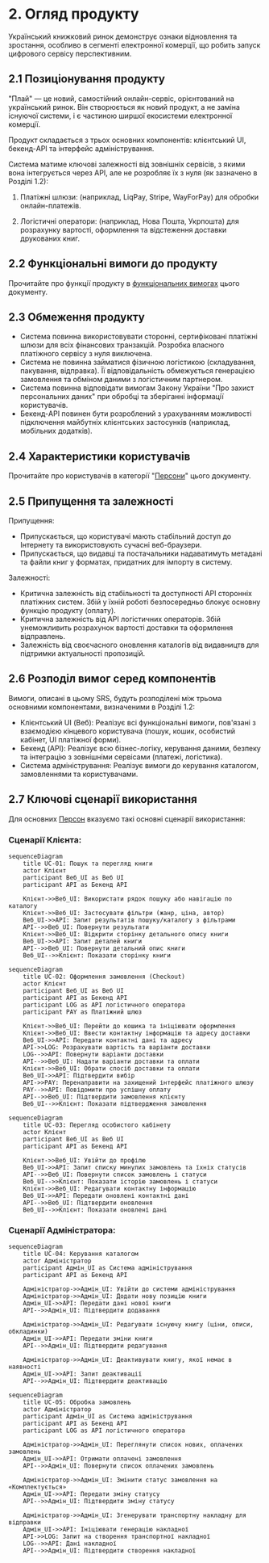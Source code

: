 # 2. Огляд продукту

Український книжковий ринок демонструє ознаки відновлення та зростання, особливо в сегменті електронної комерції, що робить запуск цифрового сервісу перспективним.

## 2.1 Позиціонування продукту

"Плай" — це новий, самостійний онлайн-сервіс, орієнтований на український ринок. Він створюється як новий продукт, а не заміна існуючої системи, і є частиною ширшої екосистеми електронної комерції.

Продукт складається з трьох основних компонентів: клієнтський UI, бекенд-API та інтерфейс адміністрування.

Система матиме ключові залежності від зовнішніх сервісів, з якими вона інтегрується через API, але не розробляє їх з нуля (як зазначено в Розділі 1.2):

1. Платіжні шлюзи: (наприклад, LiqPay, Stripe, WayForPay) для обробки онлайн-платежів.

2. Логістичні оператори: (наприклад, Нова Пошта, Укрпошта) для розрахунку вартості, оформлення та відстеження доставки друкованих книг.

## 2.2 Функціональні вимоги до продукту

Прочитайте про функції продукту в [функціональних вимогах](https://github.com/iamvladshevchuk/singularitarians/blob/main/4_FUNCTIONAL_REQUIREMENTS.md) цього документу.

## 2.3 Обмеження продукту

* Система повинна використовувати сторонні, сертифіковані платіжні шлюзи для всіх фінансових транзакцій. Розробка власного платіжного сервісу з нуля виключена.
* Система не повинна займатися фізичною логістикою (складування, пакування, відправка). Її відповідальність обмежується генерацією замовлення та обміном даними з логістичним партнером.
* Система повинна відповідати вимогам Закону України "Про захист персональних даних" при обробці та зберіганні інформації користувачів.
* Бекенд-API повинен бути розроблений з урахуванням можливості підключення майбутніх клієнтських застосунків (наприклад, мобільних додатків).

## 2.4 Характеристики користувачів

Прочитайте про користувачів в категорії "[Персони](https://github.com/iamvladshevchuk/singularitarians/blob/main/6_PERSONAS.md)" цього документу.

## 2.5 Припущення та залежності

Припущення:

* Припускається, що користувачі мають стабільний доступ до Інтернету та використовують сучасні веб-браузери.
* Припускається, що видавці та постачальники надаватимуть метадані та файли книг у форматах, придатних для імпорту в систему.

Залежності:

* Критична залежність від стабільності та доступності API сторонніх платіжних систем. Збій у їхній роботі безпосередньо блокує основну функцію продукту (оплату).
* Критична залежність від API логістичних операторів. Збій унеможливить розрахунок вартості доставки та оформлення відправлень.
* Залежність від своєчасного оновлення каталогів від видавництв для підтримки актуальності пропозицій.

## 2.6 Розподіл вимог серед компонентів

Вимоги, описані в цьому SRS, будуть розподілені між трьома основними компонентами, визначеними в Розділі 1.2:

* Клієнтський UI (Веб): Реалізує всі функціональні вимоги, пов'язані з взаємодією кінцевого користувача (пошук, кошик, особистий кабінет, UI платіжної форми).
* Бекенд (API): Реалізує всю бізнес-логіку, керування даними, безпеку та інтеграцію з зовнішніми сервісами (платежі, логістика).
* Система адміністрування: Реалізує вимоги до керування каталогом, замовленнями та користувачами.

## 2.7 Ключові сценарії використання

Для основних [Персон](https://github.com/iamvladshevchuk/singularitarians/blob/main/6_PERSONAS.md) вказуємо такі основні сценарії використання:

### Сценарії Клієнта:

```mermaid
sequenceDiagram
    title UC-01: Пошук та перегляд книги
    actor Клієнт
    participant Веб_UI as Веб UI
    participant API as Бекенд API

    Клієнт->>Веб_UI: Використати рядок пошуку або навігацію по каталогу
    Клієнт->>Веб_UI: Застосувати фільтри (жанр, ціна, автор)
    Веб_UI->>API: Запит результатів пошуку/каталогу з фільтрами
    API-->>Веб_UI: Повернути результати
    Клієнт->>Веб_UI: Відкрити сторінку детального опису книги
    Веб_UI->>API: Запит деталей книги
    API-->>Веб_UI: Повернути детальний опис книги
    Веб_UI-->>Клієнт: Показати сторінку книги

```

```mermaid
sequenceDiagram
    title UC-02: Оформлення замовлення (Checkout)
    actor Клієнт
    participant Веб_UI as Веб UI
    participant API as Бекенд API
    participant LOG as API логістичного оператора
    participant PAY as Платіжний шлюз

    Клієнт->>Веб_UI: Перейти до кошика та ініціювати оформлення
    Клієнт->>Веб_UI: Ввести контактну інформацію та адресу доставки
    Веб_UI->>API: Передати контактні дані та адресу
    API->>LOG: Розрахувати вартість та варіанти доставки
    LOG-->>API: Повернути варіанти доставки
    API-->>Веб_UI: Надати варіанти доставки та оплати
    Клієнт->>Веб_UI: Обрати спосіб доставки та оплати
    Веб_UI->>API: Підтвердити вибір
    API->>PAY: Перенаправити на захищений інтерфейс платіжного шлюзу
    PAY-->>API: Повідомити про успішну оплату
    API-->>Веб_UI: Підтвердити замовлення клієнту
    Веб_UI-->>Клієнт: Показати підтвердження замовлення
```

```mermaid
sequenceDiagram
    title UC-03: Перегляд особистого кабінету
    actor Клієнт
    participant Веб_UI as Веб UI
    participant API as Бекенд API

    Клієнт->>Веб_UI: Увійти до профілю
    Веб_UI->>API: Запит списку минулих замовлень та їхніх статусів
    API-->>Веб_UI: Повернути список замовлень і статуси
    Веб_UI-->>Клієнт: Показати історію замовлень і статуси
    Клієнт->>Веб_UI: Редагувати контактну інформацію
    Веб_UI->>API: Передати оновлені контактні дані
    API-->>Веб_UI: Підтвердити оновлення
    Веб_UI-->>Клієнт: Показати оновлені дані
```

### Сценарії Адміністратора:

```mermaid
sequenceDiagram
    title UC-04: Керування каталогом
    actor Адміністратор
    participant Адмін_UI as Система адміністрування
    participant API as Бекенд API

    Адміністратор->>Адмін_UI: Увійти до системи адміністрування
    Адміністратор->>Адмін_UI: Додати нову позицію книги
    Адмін_UI->>API: Передати дані нової книги
    API-->>Адмін_UI: Підтвердити додавання

    Адміністратор->>Адмін_UI: Редагувати існуючу книгу (ціни, описи, обкладинки)
    Адмін_UI->>API: Передати зміни книги
    API-->>Адмін_UI: Підтвердити редагування

    Адміністратор->>Адмін_UI: Деактивувати книгу, якої немає в наявності
    Адмін_UI->>API: Запит деактивації
    API-->>Адмін_UI: Підтвердити деактивацію
```

```mermaid
sequenceDiagram
    title UC-05: Обробка замовлень
    actor Адміністратор
    participant Адмін_UI as Система адміністрування
    participant API as Бекенд API
    participant LOG as API логістичного оператора

    Адміністратор->>Адмін_UI: Переглянути список нових, оплачених замовлень
    Адмін_UI->>API: Отримати оплачені замовлення
    API-->>Адмін_UI: Повернути список оплачених замовлень

    Адміністратор->>Адмін_UI: Змінити статус замовлення на «Комплектується»
    Адмін_UI->>API: Передати зміну статусу
    API-->>Адмін_UI: Підтвердити зміну статусу

    Адміністратор->>Адмін_UI: Згенерувати транспортну накладну для відправки
    Адмін_UI->>API: Ініціювати генерацію накладної
    API->>LOG: Запит на створення транспортної накладної
    LOG-->>API: Дані накладної
    API-->>Адмін_UI: Підтвердити створення накладної

```
